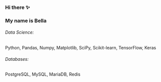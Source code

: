 ### Hi there ✨ 

### My name is Bella 

###### Data Science: 
Python, Pandas, Numpy, Matplotlib, SciPy, Scikit-learn, TensorFlow, Keras

###### Databases: 
PostgreSQL, MySQL, MariaDB, Redis
